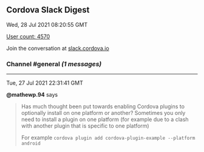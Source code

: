 ## Cordova Slack Digest
Wed, 28 Jul 2021 08:20:55 GMT

[User count: 4570](https://cordova.slack.com/)


Join the conversation at [slack.cordova.io](http://slack.cordova.io/)

### __Channel #general__ _(1 messages)_
---

Tue, 27 Jul 2021 22:31:41 GMT

__@mathewp.94__ says 
> Has much thought been put towards enabling Cordova plugins to optionally install on one platform or another? Sometimes you only need to install a plugin on one platform (for example due to a clash with another plugin that is specific to one platform)
> 
> For example `cordova plugin add cordova-plugin-example --platform android`
> 
